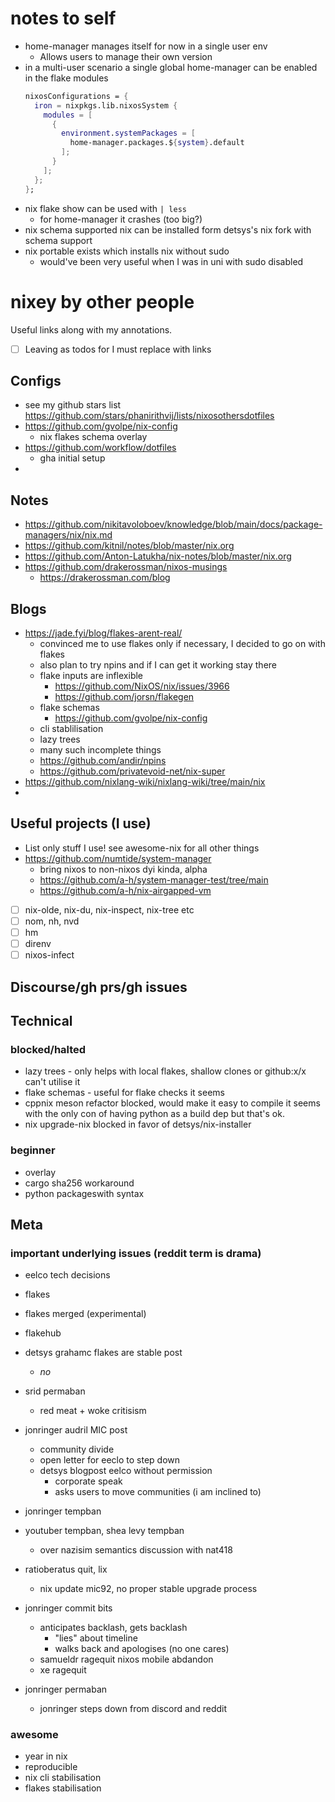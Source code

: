 # notes to self

- home-manager manages itself for now in a single user env
  - Allows users to manage their own version
- in a multi-user scenario a single global home-manager can be enabled in the flake modules
  ```nix
  nixosConfigurations = {
    iron = nixpkgs.lib.nixosSystem {
      modules = [
        {
          environment.systemPackages = [
            home-manager.packages.${system}.default
          ];
        }
      ];
    };
  };
  ```
- nix flake show can be used with `| less`
  - for home-manager it crashes (too big?)
- nix schema supported nix can be installed form detsys's nix fork with schema support
- nix portable exists which installs nix without sudo
  - would've been very useful when I was in uni with sudo disabled

# nixey by other people

Useful links along with my annotations.

- [ ] Leaving as todos for I must replace with links

## Configs

- see my github stars list https://github.com/stars/phanirithvij/lists/nixosothersdotfiles
- https://github.com/gvolpe/nix-config
  - nix flakes schema overlay
- https://github.com/workflow/dotfiles
  - gha initial setup
-

## Notes

- https://github.com/nikitavoloboev/knowledge/blob/main/docs/package-managers/nix/nix.md
- https://github.com/kitnil/notes/blob/master/nix.org
- https://github.com/Anton-Latukha/nix-notes/blob/master/nix.org
- https://github.com/drakerossman/nixos-musings
  - https://drakerossman.com/blog

## Blogs

- https://jade.fyi/blog/flakes-arent-real/
  - convinced me to use flakes only if necessary, I decided to go on with flakes
  - also plan to try npins and if I can get it working stay there
  - flake inputs are inflexible
    - https://github.com/NixOS/nix/issues/3966
    - https://github.com/jorsn/flakegen
  - flake schemas
    - https://github.com/gvolpe/nix-config
  - cli stablilisation
  - lazy trees
  - many such incomplete things
  - https://github.com/andir/npins
  - https://github.com/privatevoid-net/nix-super
- https://github.com/nixlang-wiki/nixlang-wiki/tree/main/nix
-

## Useful projects (I use)

- List only stuff I use! see awesome-nix for all other things
- https://github.com/numtide/system-manager
  - bring nixos to non-nixos dyi kinda, alpha
  - https://github.com/a-h/system-manager-test/tree/main
  - https://github.com/a-h/nix-airgapped-vm
- [ ] nix-olde, nix-du, nix-inspect, nix-tree etc
- [ ] nom, nh, nvd
- [ ] hm
- [ ] direnv
- [ ] nixos-infect

## Discourse/gh prs/gh issues

## Technical

### blocked/halted

- lazy trees - only helps with local flakes, shallow clones or github:x/x can't utilise it
- flake schemas - useful for flake checks it seems
- cppnix meson refactor blocked, would make it easy to compile it seems with the only con of having python as a build dep but that's ok.
- nix upgrade-nix blocked in favor of detsys/nix-installer

### beginner

- overlay
- cargo sha256 workaround
- python packageswith syntax

## Meta

### important underlying issues (reddit term is drama)

- eelco tech decisions
- flakes
- flakes merged (experimental)
- flakehub
- detsys grahamc flakes are stable post
  - _no_

- srid permaban
  - red meat + woke critisism

- jonringer audril MIC post
  - community divide
  - open letter for eeclo to step down
  - detsys blogpost eelco without permission
    - corporate speak
    - asks users to move communities (i am inclined to)
- jonringer tempban
- youtuber tempban, shea levy tempban
  - over nazisim semantics discussion with nat418

- ratioberatus quit, lix
  - nix update mic92, no proper stable upgrade process
- jonringer commit bits
  - anticipates backlash, gets backlash
    - "lies" about timeline
    - walks back and apologises (no one cares)
  - samueldr ragequit nixos mobile abdandon
  - xe ragequit
- jonringer permaban
  - jonringer steps down from discord and reddit

### awesome

- year in nix
- reproducible
- nix cli stabilisation
- flakes stabilisation
